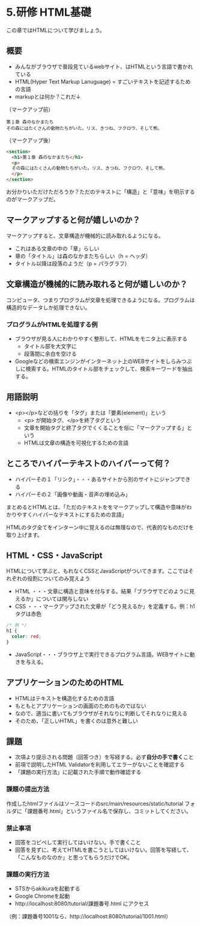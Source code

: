 # 5.研修 HTML基礎
この章ではHTMLについて学びましょう。

## 概要
- みんながブラウザで普段見ているwebサイト、はHTMLという言語で書かれている
- HTML(Hyper Text Markup Lanuguage) = すごいテキストを記述するための言語
- markupとは何か？これだ↓

（マークアップ前）
```text
第１章 森のなかまたち
その森にはたくさんの動物たちがいた。リス、きつね、フクロウ、そして熊。

```

（マークアップ後）
```html
<section>
  <h1>第１章 森のなかまたち</h1>
  <p>
  その森にはたくさんの動物たちがいた。リス、きつね、フクロウ、そして熊。
  </p>
</section>
```

 お分かりいただけただろうか？ただのテキストに「構造」と「意味」を明示するのがマークアップだ。
 

## マークアップすると何が嬉しいのか？
マークアップすると、文章構造が機械的に読み取れるようになる。

- これはある文章の中の「章」らしい
- 章の「タイトル」は森のなかまたちらしい（h = ヘッダ）
- タイトル以降は段落のようだ（p = パラグラフ）

## 文章構造が機械的に読み取れると何が嬉しいのか？
コンピュータ、つまりプログラムが文章を処理できるようになる。プログラムは構造的なデータしか処理できない。

### プログラムがHTMLを処理する例
- ブラウザが見る人にわかりやすく整形して、HTMLをモニタ上に表示する
    - タイトル部を大文字に
    - 段落間に余白を空ける
- Googleなどの検索エンジンがインターネット上のWEBサイトをしらみつぶしに検索する。HTMLのタイトル部をチェックして、検索キーワードを抽出する。

## 用語説明
- &lt;p&gt;&lt;/p&gt;などの括りを「タグ」または「要素(element)」という
    - &lt;p&gt; が開始タグ、&lt;/p&gt;を終了タグという
    - 文章を開始タグと終了タグでくくることを俗に「マークアップする」という
    - HTMLは文章の構造を可視化するための言語

## ところでハイパーテキストのハイパーって何？
- ハイパーその１「リンク」・・・あるサイトから別のサイトにジャンプできる
- ハイパーその２「画像や動画・音声の埋め込み」

まとめるとHTMLとは、「ただのテキストををマークアップして構造や意味がわかりやすくハイパーなテキストにするための言語」

HTMLのタグ全てをインターン中に覚えるのは無理なので、代表的なものだけを取り上げます。

## HTML・CSS・JavaScript
HTMLについて学ぶと、もれなくCSSとJavaScriptがついてきます。ここではそれぞれの役割についてのみ覚えよう

- HTML ・・・文章に構造と意味を付与する。結果「ブラウザでどのように見えるか」については関与しない
- CSS ・・・マークアップされた文章が「どう見えるか」を定義する。例：h1タグは赤色

```css
/* 例 */
h1 {
  color: red;
}
```
- JavaScript・・・ブラウザ上で実行できるプログラム言語。WEBサイトに動きを与える。

## アプリケーションのためのHTML
- HTMLはテキストを構造化するための言語
- もともとアプリケーションの画面のためのものではない
- なので、適当に書いてもブラウザがそれなりに判断してそれなりに見える
- そのため、「正しいHTML」を書くのは意外と難しい


## 課題
- 次項より提示される問題（回答つき）を写経する。必ず**自分の手で書く**こと
- 前項で説明したHTML Validatorを利用してエラーがないことを確認する
- 「課題の実行方法」に記載された手順で動作確認する

### 課題の提出方法
作成したhtmlファイルはソースコードのsrc/main/resources/static/tutorial フォルダに「課題番号.html」というファイル名で保存し、コミットしてください。

### 禁止事項
- 回答をコピペして実行してはいけない。手で書くこと
- 回答を見ずに、考えてHTMLを書こうとしてはいけない。回答を写経して、「こんなものなのか」と思ってもらうだけでOK。

### 課題の実行方法
- STSからakikuraを起動する
- Google Chromeを起動
- http://localhost:8080/tutorial/課題番号.html にアクセス

（例：課題番号1001なら、http://localhost:8080/tutorial/1001.html）
